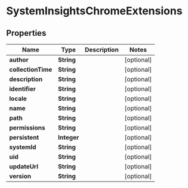 
# SystemInsightsChromeExtensions

## Properties
Name | Type | Description | Notes
------------ | ------------- | ------------- | -------------
**author** | **String** |  |  [optional]
**collectionTime** | **String** |  |  [optional]
**description** | **String** |  |  [optional]
**identifier** | **String** |  |  [optional]
**locale** | **String** |  |  [optional]
**name** | **String** |  |  [optional]
**path** | **String** |  |  [optional]
**permissions** | **String** |  |  [optional]
**persistent** | **Integer** |  |  [optional]
**systemId** | **String** |  |  [optional]
**uid** | **String** |  |  [optional]
**updateUrl** | **String** |  |  [optional]
**version** | **String** |  |  [optional]



